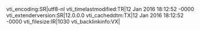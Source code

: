 vti_encoding:SR|utf8-nl
vti_timelastmodified:TR|12 Jan 2016 18:12:52 -0000
vti_extenderversion:SR|12.0.0.0
vti_cacheddtm:TX|12 Jan 2016 18:12:52 -0000
vti_filesize:IR|1030
vti_backlinkinfo:VX|
